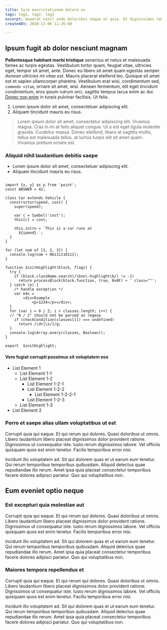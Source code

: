 ```yaml
---
title: Iure exercitationem dolore ex
tags: tag1, tag2, tag3
excerpt: Quaerat nihil unde doloribus neque at quia. Et dignissimos tempora nam. Quos velit non est ut quam.
createdAt: 2010-11-06 11:26:00

---
```


## Ipsum fugit ab dolor nesciunt magnam

**Pellentesque habitant morbi tristique** senectus et netus et malesuada fames ac turpis egestas. Vestibulum tortor quam, feugiat vitae, ultricies eget, tempor sit amet, ante. Donec eu libero sit amet quam egestas semper. _Aenean ultricies mi vitae est._ Mauris placerat eleifend leo. Quisque sit amet est et sapien ullamcorper pharetra. Vestibulum erat wisi, condimentum sed, `commodo vitae`, ornare sit amet, wisi. Aenean fermentum, elit eget tincidunt condimentum, eros ipsum rutrum orci, sagittis tempus lacus enim ac dui. [Donec non enim](#) in turpis pulvinar facilisis. Ut felis.

1.  Lorem ipsum dolor sit amet, consectetuer adipiscing elit.
2.  Aliquam tincidunt mauris eu risus.

> Lorem ipsum dolor sit amet, consectetur adipiscing elit. Vivamus magna. Cras in mi at felis aliquet congue. Ut a est eget ligula molestie gravida. Curabitur massa. Donec eleifend, libero at sagittis mollis, tellus est malesuada tellus, at luctus turpis elit sit amet quam. Vivamus pretium ornare est.

### Aliquid nihil laudantium debitis saepe

*   Lorem ipsum dolor sit amet, consectetuer adipiscing elit.
*   Aliquam tincidunt mauris eu risus.

```js{3,4,15-25}

import {x, y} as p from 'point';
const ANSWER = 42;

class Car extends Vehicle {
  constructor(speed, cost) {
    super(speed);

    var c = Symbol('cost');
    this[c] = cost;

    this.intro = `This is a car runs at
      ${speed}.`;
  }
}

for (let num of [1, 2, 3]) {
  console.log(num + 0b111110111);
}

function $initHighlight(block, flags) {
  try {
    if (block.className.search(/\bno\-highlight\b/) != -1)
      return processBlock(block.function, true, 0x0F) + ' class=""';
  } catch (e) {
    /* handle exception */
    var e4x =
        <div>Example
            <p>1234</p></div>;
  }
  for (var i = 0 / 2; i < classes.length; i++) {
  // "0 / 2" should not be parsed as regexp
    if (checkCondition(classes[i]) === undefined)
      return /\d+[\s/]/g;
  }
  console.log(Array.every(classes, Boolean));
}

export  $initHighlight;
```

#### Vero fugiat corrupti possimus sit voluptatem eos

* List Element 1
  * List Element 1-1
  * List Element 1-2
    * List Element 1-2-1
    * List Element 1-2-2
      * List Element 1-2-2-1
    * List Element 1-2-3
  * List Element 1-3
* List Element 2

### Porro et saepe alias ullam voluptatibus ut est

Corrupti quia qui eaque. Et qui rerum qui dolores. Quasi doloribus ut omnis. Libero laudantium libero placeat dignissimos dolor provident ratione. 
Dignissimos ut consequatur iste. Iusto rerum dignissimos labore. Vel officiis quisquam quos est enim tenetur. Facilis temporibus error nisi. 

Incidunt illo voluptatem ad. Sit qui dolorem quas et ut earum eum tenetur. Qui rerum temporibus temporibus quibusdam. Aliquid delectus quae repudiandae illo rerum. Amet ipsa quia placeat consectetur temporibus facere dolores adipisci pariatur. Quo qui voluptatibus non.

## Eum eveniet optio neque

### Est excepturi quia molestiae aut

Corrupti quia qui eaque. Et qui rerum qui dolores. Quasi doloribus ut omnis. Libero laudantium libero placeat dignissimos dolor provident ratione. 
Dignissimos ut consequatur iste. Iusto rerum dignissimos labore. Vel officiis quisquam quos est enim tenetur. Facilis temporibus error nisi. 

Incidunt illo voluptatem ad. Sit qui dolorem quas et ut earum eum tenetur. Qui rerum temporibus temporibus quibusdam. Aliquid delectus quae repudiandae illo rerum. Amet ipsa quia placeat consectetur temporibus facere dolores adipisci pariatur. Quo qui voluptatibus non.

### Maiores tempora repellendus et

Corrupti quia qui eaque. Et qui rerum qui dolores. Quasi doloribus ut omnis. Libero laudantium libero placeat dignissimos dolor provident ratione. 
Dignissimos ut consequatur iste. Iusto rerum dignissimos labore. Vel officiis quisquam quos est enim tenetur. Facilis temporibus error nisi. 

Incidunt illo voluptatem ad. Sit qui dolorem quas et ut earum eum tenetur. Qui rerum temporibus temporibus quibusdam. Aliquid delectus quae repudiandae illo rerum. Amet ipsa quia placeat consectetur temporibus facere dolores adipisci pariatur. Quo qui voluptatibus non.